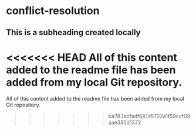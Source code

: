 # conflict-resolution

## This is a subheading created locally

<<<<<<< HEAD
All of this content added to the readme file has been added from my local Git repository.
=======
All of this content added to the readme file has been added from my local Git repository.
>>>>>>> ba783acfadf681d5722a1f59ccf09aae335d1372

